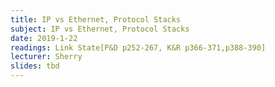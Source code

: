 ```yaml
---
title: IP vs Ethernet, Protocol Stacks
subject: IP vs Ethernet, Protocol Stacks
date: 2019-1-22
readings: Link State[P&D p252-267, K&R p366-371,p388-390]
lecturer: Sherry
slides: tbd
---
```

